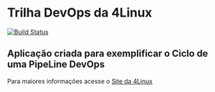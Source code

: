 # Trilha DevOps da 4Linux

<!-- Altere a Flag abaixo com sua URL do Travis -->
[![Build Status](https://travis-ci.com/risantana/DevOpsLab-HelloWorld.svg?branch=master)](https://travis-ci.com/risantana/DevOpsLab-HelloWorld)

## Aplicação criada para exemplificar o Ciclo de uma PipeLine DevOps


Para maiores informações acesse o [Site da 4Linux](https://www.4linux.com.br/cursos/devops)
